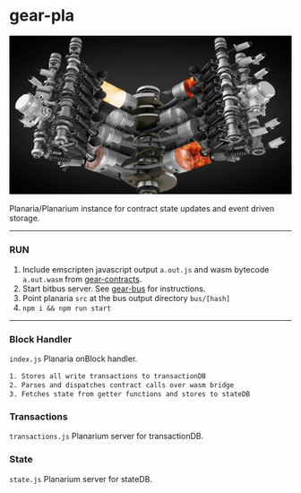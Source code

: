 # gear-pla
![engine](engine.jpg)

Planaria/Planarium instance for contract state updates and event driven storage.
___

### RUN

1. Include emscripten javascript output `a.out.js` and wasm bytecode `a.out.wasm` from [gear-contracts](https://github.com/gear-sv/gear-contracts).
2. Start bitbus server. See [gear-bus](https://github.com/gear-sv/gear-bus) for instructions.
3. Point planaria `src` at the bus output directory `bus/[hash]`
3. `npm i && npm run start`

___

### Block Handler
`index.js` Planaria onBlock handler.
```
1. Stores all write transactions to transactionDB
2. Parses and dispatches contract calls over wasm bridge
3. Fetches state from getter functions and stores to stateDB
```

### Transactions
`transactions.js` Planarium server for transactionDB.

### State
`state.js` Planarium server for stateDB.
